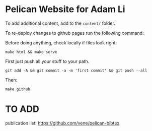 # Pelican Website for Adam Li

To add additional content, add to the `content/` folder.

To re-deploy changes to github pages run the following command:

Before doing anything, check locally if files look right:

    make html && make serve

First just push all your stuff to your path.

    git add -A && git commit -a -m 'first commit' && git push --all

Then:

    make github

# TO ADD
publication list: https://github.com/vene/pelican-bibtex
